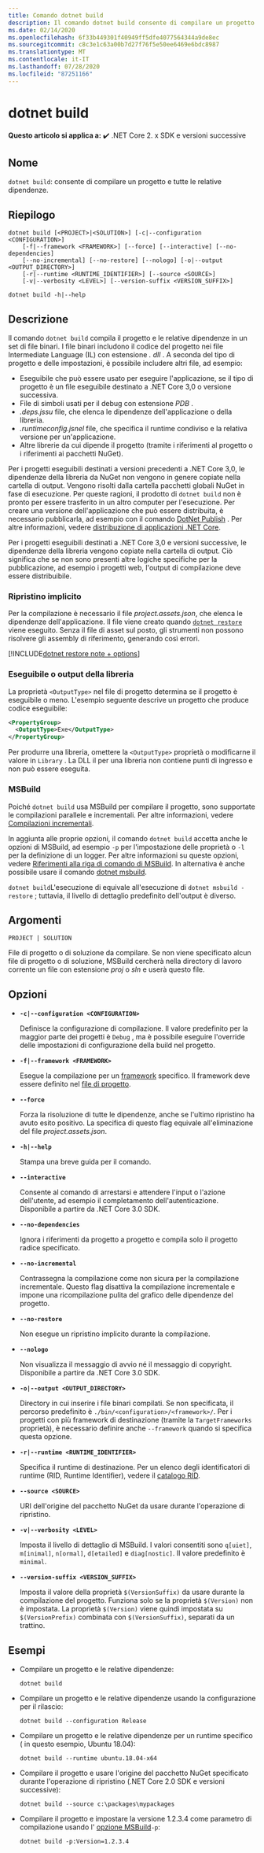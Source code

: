 ```yaml
---
title: Comando dotnet build
description: Il comando dotnet build consente di compilare un progetto e tutte le relative dipendenze.
ms.date: 02/14/2020
ms.openlocfilehash: 6f33b449301f40949ff5dfe4077564344a9de8ec
ms.sourcegitcommit: c8c3e1c63a00b7d27f76f5e50ee6469e6bdc8987
ms.translationtype: MT
ms.contentlocale: it-IT
ms.lasthandoff: 07/28/2020
ms.locfileid: "87251166"
---
```

# <a name="dotnet-build"></a>dotnet build

**Questo articolo si applica a:** ✔️ .NET Core 2. x SDK e versioni successive

## <a name="name"></a>Nome

`dotnet build`: consente di compilare un progetto e tutte le relative dipendenze.

## <a name="synopsis"></a>Riepilogo

```dotnetcli
dotnet build [<PROJECT>|<SOLUTION>] [-c|--configuration <CONFIGURATION>]
    [-f|--framework <FRAMEWORK>] [--force] [--interactive] [--no-dependencies]
    [--no-incremental] [--no-restore] [--nologo] [-o|--output <OUTPUT_DIRECTORY>]
    [-r|--runtime <RUNTIME_IDENTIFIER>] [--source <SOURCE>]
    [-v|--verbosity <LEVEL>] [--version-suffix <VERSION_SUFFIX>]

dotnet build -h|--help
```

## <a name="description"></a>Descrizione

Il comando `dotnet build` compila il progetto e le relative dipendenze in un set di file binari. I file binari includono il codice del progetto nei file Intermediate Language (IL) con estensione *. dll* .  A seconda del tipo di progetto e delle impostazioni, è possibile includere altri file, ad esempio:

- Eseguibile che può essere usato per eseguire l'applicazione, se il tipo di progetto è un file eseguibile destinato a .NET Core 3,0 o versione successiva.
- File di simboli usati per il debug con estensione *PDB* .
- *.deps.jssu* file, che elenca le dipendenze dell'applicazione o della libreria.
- *.runtimeconfig.jsnel* file, che specifica il runtime condiviso e la relativa versione per un'applicazione.
- Altre librerie da cui dipende il progetto (tramite i riferimenti al progetto o i riferimenti ai pacchetti NuGet).

Per i progetti eseguibili destinati a versioni precedenti a .NET Core 3,0, le dipendenze della libreria da NuGet non vengono in genere copiate nella cartella di output.  Vengono risolti dalla cartella pacchetti globali NuGet in fase di esecuzione. Per queste ragioni, il prodotto di `dotnet build` non è pronto per essere trasferito in un altro computer per l'esecuzione. Per creare una versione dell'applicazione che può essere distribuita, è necessario pubblicarla, ad esempio con il comando [DotNet Publish](dotnet-publish.md) . Per altre informazioni, vedere [distribuzione di applicazioni .NET Core](../deploying/index.md).

Per i progetti eseguibili destinati a .NET Core 3,0 e versioni successive, le dipendenze della libreria vengono copiate nella cartella di output. Ciò significa che se non sono presenti altre logiche specifiche per la pubblicazione, ad esempio i progetti web, l'output di compilazione deve essere distribuibile.

### <a name="implicit-restore"></a>Ripristino implicito

Per la compilazione è necessario il file *project.assets.json*, che elenca le dipendenze dell'applicazione. Il file viene creato quando [`dotnet restore`](dotnet-restore.md) viene eseguito. Senza il file di asset sul posto, gli strumenti non possono risolvere gli assembly di riferimento, generando così errori.

[!INCLUDE[dotnet restore note + options](~/includes/dotnet-restore-note-options.md)]

### <a name="executable-or-library-output"></a>Eseguibile o output della libreria

La proprietà `<OutputType>` nel file di progetto determina se il progetto è eseguibile o meno. L'esempio seguente descrive un progetto che produce codice eseguibile:

```xml
<PropertyGroup>
  <OutputType>Exe</OutputType>
</PropertyGroup>
```

Per produrre una libreria, omettere la `<OutputType>` proprietà o modificarne il valore in `Library` . La DLL il per una libreria non contiene punti di ingresso e non può essere eseguita.

### <a name="msbuild"></a>MSBuild

Poiché `dotnet build` usa MSBuild per compilare il progetto, sono supportate le compilazioni parallele e incrementali. Per altre informazioni, vedere [Compilazioni incrementali](/visualstudio/msbuild/incremental-builds).

In aggiunta alle proprie opzioni, il comando `dotnet build` accetta anche le opzioni di MSBuild, ad esempio `-p` per l'impostazione delle proprietà o `-l` per la definizione di un logger. Per altre informazioni su queste opzioni, vedere [Riferimenti alla riga di comando di MSBuild](/visualstudio/msbuild/msbuild-command-line-reference). In alternativa è anche possibile usare il comando [dotnet msbuild](dotnet-msbuild.md).

`dotnet build`L'esecuzione di equivale all'esecuzione di `dotnet msbuild -restore` ; tuttavia, il livello di dettaglio predefinito dell'output è diverso.

## <a name="arguments"></a>Argomenti

`PROJECT | SOLUTION`

File di progetto o di soluzione da compilare. Se non viene specificato alcun file di progetto o di soluzione, MSBuild cercherà nella directory di lavoro corrente un file con estensione *proj* o *sln* e userà questo file.

## <a name="options"></a>Opzioni

- **`-c|--configuration <CONFIGURATION>`**

  Definisce la configurazione di compilazione. Il valore predefinito per la maggior parte dei progetti è `Debug` , ma è possibile eseguire l'override delle impostazioni di configurazione della build nel progetto.

- **`-f|--framework <FRAMEWORK>`**

  Esegue la compilazione per un [framework](../../standard/frameworks.md) specifico. Il framework deve essere definito nel [file di progetto](csproj.md).

- **`--force`**

  Forza la risoluzione di tutte le dipendenze, anche se l'ultimo ripristino ha avuto esito positivo. La specifica di questo flag equivale all'eliminazione del file *project.assets.json*.

- **`-h|--help`**

  Stampa una breve guida per il comando.

- **`--interactive`**

  Consente al comando di arrestarsi e attendere l'input o l'azione dell'utente, ad esempio il completamento dell'autenticazione. Disponibile a partire da .NET Core 3.0 SDK.

- **`--no-dependencies`**

  Ignora i riferimenti da progetto a progetto e compila solo il progetto radice specificato.

- **`--no-incremental`**

  Contrassegna la compilazione come non sicura per la compilazione incrementale. Questo flag disattiva la compilazione incrementale e impone una ricompilazione pulita del grafico delle dipendenze del progetto.

- **`--no-restore`**

  Non esegue un ripristino implicito durante la compilazione.

- **`--nologo`**

  Non visualizza il messaggio di avvio né il messaggio di copyright. Disponibile a partire da .NET Core 3.0 SDK.

- **`-o|--output <OUTPUT_DIRECTORY>`**

  Directory in cui inserire i file binari compilati. Se non specificata, il percorso predefinito è `./bin/<configuration>/<framework>/`.  Per i progetti con più framework di destinazione (tramite la `TargetFrameworks` proprietà), è necessario definire anche `--framework` quando si specifica questa opzione.

- **`-r|--runtime <RUNTIME_IDENTIFIER>`**

  Specifica il runtime di destinazione. Per un elenco degli identificatori di runtime (RID, Runtime Identifier), vedere il [catalogo RID](../rid-catalog.md).

- **`--source <SOURCE>`**

  URI dell'origine del pacchetto NuGet da usare durante l'operazione di ripristino.

- **`-v|--verbosity <LEVEL>`**

  Imposta il livello di dettaglio di MSBuild. I valori consentiti sono `q[uiet]`, `m[inimal]`, `n[ormal]`, `d[etailed]` e `diag[nostic]`. Il valore predefinito è `minimal`.

- **`--version-suffix <VERSION_SUFFIX>`**

  Imposta il valore della proprietà `$(VersionSuffix)` da usare durante la compilazione del progetto. Funziona solo se la proprietà `$(Version)` non è impostata. La proprietà `$(Version)` viene quindi impostata su `$(VersionPrefix)` combinata con `$(VersionSuffix)`, separati da un trattino.

## <a name="examples"></a>Esempi

- Compilare un progetto e le relative dipendenze:

  ```dotnetcli
  dotnet build
  ```

- Compilare un progetto e le relative dipendenze usando la configurazione per il rilascio:

  ```dotnetcli
  dotnet build --configuration Release
  ```

- Compilare un progetto e le relative dipendenze per un runtime specifico ( in questo esempio, Ubuntu 18.04):

  ```dotnetcli
  dotnet build --runtime ubuntu.18.04-x64
  ```

- Compilare il progetto e usare l'origine del pacchetto NuGet specificato durante l'operazione di ripristino (.NET Core 2.0 SDK e versioni successive):

  ```dotnetcli
  dotnet build --source c:\packages\mypackages
  ```

- Compilare il progetto e impostare la versione 1.2.3.4 come parametro di compilazione usando l' [opzione MSBuild](#msbuild)`-p`:

  ```dotnetcli
  dotnet build -p:Version=1.2.3.4
  ```
